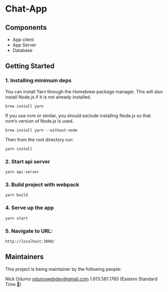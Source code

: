 # Chat-App

## Components
- App client
- App Server
- Database

## Getting Started

### 1. Installing minimum deps
You can install Yarn through the Homebrew package manager. This will also install Node.js if it is not already installed.
```
brew install yarn
```
If you use nvm or similar, you should exclude installing Node.js so that nvm’s version of Node.js is used.
```
brew install yarn --without-node
```
Then from the root directory run:
```
yarn install
```
### 2. Start api server
```
yarn api-server
```
### 3. Build project with webpack
```
yarn build
```
### 4. Serve up the app
```
yarn start
```
### 5. Navigate to URL:
```
http://localhost:3000/
```

## Maintainers

This project is being maintainer by the following people:

Nick Odumo
odumowebdev@gmail.com
1.613.581.1765 (Eastern Standard Time 🤫)
